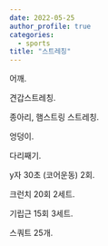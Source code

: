 ```yaml
---
date: 2022-05-25
author_profile: true
categories:
  - sports
title: "스트레칭"
---
```


어깨.

견갑스트레칭.

종아리, 햄스트링 스트레칭.

엉덩이.

다리째기.

y자 30초 (코어운동) 2회.

크런치 20회 2세트.

기립근 15회 3세트.

스쿼트 25개.
